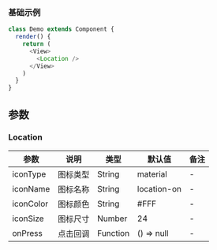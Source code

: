 <!--
title: Location 定位按钮
sort: 1
-->


### 基础示例

<!--DemoStart--> 
```js
class Demo extends Component {
  render() {
    return (
      <View>
        <Location />
      </View>
    )
  }
}
```
<!--End-->

## 参数

### Location

| 参数 | 说明 | 类型 | 默认值| 备注 |
|------|------|-----|------|------|
| iconType | 图标类型 | String | material | - |
| iconName | 图标名称 | String | location-on | - |
| iconColor | 图标颜色 | String | #FFF | - |
| iconSize | 图标尺寸 | Number | 24 | - |
| onPress | 点击回调 | Function | () => null | - |
